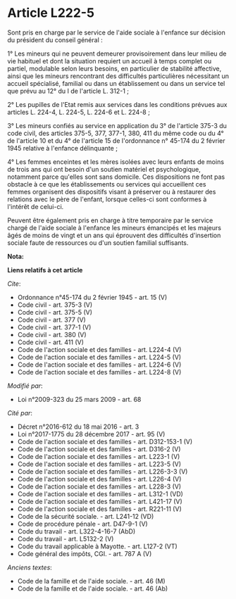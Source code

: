 # Article L222-5

Sont pris en charge par le service de l'aide sociale à l'enfance sur décision du président du conseil général : 

1° Les mineurs qui ne peuvent demeurer provisoirement dans leur milieu de vie habituel et dont la situation requiert un
accueil à temps complet ou partiel, modulable selon leurs besoins, en particulier de stabilité affective, ainsi que les
mineurs rencontrant des difficultés particulières nécessitant un accueil spécialisé, familial ou dans un établissement ou
dans un service tel que prévu au 12° du I de l'article L. 312-1 ; 

2° Les pupilles de l'Etat remis aux services dans les conditions prévues aux articles L. 224-4, L. 224-5, L. 224-6 et L.
224-8 ; 

3° Les mineurs confiés au service en application du 3° de l'article 375-3 du code civil, des articles 375-5, 377, 377-1, 380,
411 du même code ou du 4° de l'article 10 et du 4° de l'article 15 de l'ordonnance n° 45-174 du 2 février 1945 relative à
l'enfance délinquante ; 

4° Les femmes enceintes et les mères isolées avec leurs enfants de moins de trois ans qui ont besoin d'un soutien matériel et
psychologique, notamment parce qu'elles sont sans domicile. Ces dispositions ne font pas obstacle à ce que les établissements
ou services qui accueillent ces femmes organisent des dispositifs visant à préserver ou à restaurer des relations avec le
père de l'enfant, lorsque celles-ci sont conformes à l'intérêt de celui-ci. 

Peuvent être également pris en charge à titre temporaire par le service chargé de l'aide sociale à l'enfance les mineurs
émancipés et les majeurs âgés de moins de vingt et un ans qui éprouvent des difficultés d'insertion sociale faute de
ressources ou d'un soutien familial suffisants.

**Nota:**



**Liens relatifs à cet article**

_Cite_:

  - Ordonnance n°45-174 du 2 février 1945 - art. 15 (V)
  - Code civil - art. 375-3 (V)
  - Code civil - art. 375-5 (V)
  - Code civil - art. 377 (V)
  - Code civil - art. 377-1 (V)
  - Code civil - art. 380 (V)
  - Code civil - art. 411 (V)
  - Code de l'action sociale et des familles - art. L224-4 (V)
  - Code de l'action sociale et des familles - art. L224-5 (V)
  - Code de l'action sociale et des familles - art. L224-6 (V)
  - Code de l'action sociale et des familles - art. L224-8 (V)

_Modifié par_:

  - Loi n°2009-323 du 25 mars 2009 - art. 68

_Cité par_:

  - Décret n°2016-612 du 18 mai 2016 - art. 3
  - Loi n°2017-1775 du 28 décembre 2017 - art. 95 (V)
  - Code de l'action sociale et des familles - art. D312-153-1 (V)
  - Code de l'action sociale et des familles - art. D316-2 (V)
  - Code de l'action sociale et des familles - art. L223-1 (V)
  - Code de l'action sociale et des familles - art. L223-5 (V)
  - Code de l'action sociale et des familles - art. L226-3-3 (V)
  - Code de l'action sociale et des familles - art. L226-4 (V)
  - Code de l'action sociale et des familles - art. L228-3 (V)
  - Code de l'action sociale et des familles - art. L312-1 (VD)
  - Code de l'action sociale et des familles - art. L421-17 (V)
  - Code de l'action sociale et des familles - art. R221-11 (V)
  - Code de la sécurité sociale. - art. L241-12 (VD)
  - Code de procédure pénale - art. D47-9-1 (V)
  - Code du travail - art. L322-4-16-7 (AbD)
  - Code du travail - art. L5132-2 (V)
  - Code du travail applicable à Mayotte. - art. L127-2 (VT)
  - Code général des impôts, CGI. - art. 787 A (V)

_Anciens textes_:

  - Code de la famille et de l'aide sociale. - art. 46 (M)
  - Code de la famille et de l'aide sociale. - art. 46 (Ab)
